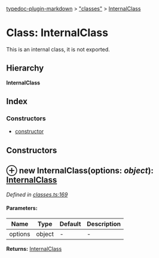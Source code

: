 [typedoc-plugin-markdown](../index.md) > ["classes"](../modules/_classes_.md) > [InternalClass](../classes/_classes_.internalclass.md)

# Class: InternalClass


This is an internal class, it is not exported.

## Hierarchy

**InternalClass**




## Index

### Constructors

* [constructor](_classes_.internalclass.md#constructor)



## Constructors

<a id="constructor"></a>


## ⊕ **new InternalClass**(options: *object*): [InternalClass](../classes/_classes_.internalclass.md)


*Defined in [classes.ts:169](https://github.com/tgreyuk/typedoc-plugin-markdown/blob/master/tests/src/classes.ts#L169)*


#### Parameters:

| Name  | Type                | Default | Description  |
| ------ | ------------------- | ------------ | ------------ |
| options  | object | - | - |





**Returns:** [InternalClass](../classes/_classes_.internalclass.md)


